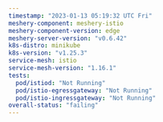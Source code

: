 ```yaml
---
timestamp: "2023-01-13 05:19:32 UTC Fri"
meshery-component: meshery-istio
meshery-component-version: edge
meshery-server-version: "v0.6.42"
k8s-distro: minikube
k8s-version: "v1.25.3"
service-mesh: istio
service-mesh-version: "1.16.1"
tests:
  pod/istiod: "Not Running"
  pod/istio-egressgateway: "Not Running"
  pod/istio-ingressgateway: "Not Running"
overall-status: "failing"
---
```

